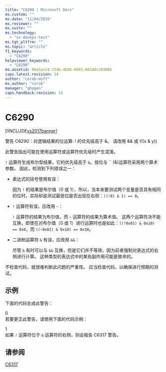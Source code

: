 ```yaml
---
title: "C6290 | Microsoft Docs"
ms.custom: ""
ms.date: "11/04/2016"
ms.reviewer: ""
ms.suite: ""
ms.technology: 
  - "vs-devops-test"
ms.tgt_pltfrm: ""
ms.topic: "article"
f1_keywords: 
  - "C6290"
helpviewer_keywords: 
  - "C6290"
ms.assetid: 96a1acc4-724b-4b56-b091-661ddcc03884
caps.latest.revision: 14
author: "corob-msft"
ms.author: "corob"
manager: "ghogen"
caps.handback.revision: 14
---
```

# C6290
[!INCLUDE[vs2017banner](../code-quality/includes/vs2017banner.md)]

警告 C6290：对逻辑结果的位运算: \! 的优先级高于 &。  请改用 && 或 \(\!\(x & y\)\)  
  
 此警告指出可能在使用运算符或运算符优先级时产生混淆。  
  
 `!` 运算符生成布尔型结果，它的优先级高于 `&`。按位与 `` \(&\)运算符采用两个算术参数。  因此，检测到下列错误之一：  
  
-   表达式的括号使用有误：  
  
     因为 `!` 的结果是布尔值（0 或 1），所以，当本来要测试两个变量是否具有相同的位时，实际却是测试最低位是否出现在右侧：`((!8) & 1) == 0`。  
  
-   `!` 运算符有误，应改用 `~`：  
  
     `!` 运算符的结果为布尔值，而 `~` 运算符的结果为算术值。  这两个运算符决不能互换，即使在对布尔值（0 或 1）进行运算时也是如此：`((!0x01) & 0x10) == 0x0`，而 `((~0x01) & 0x10) == 0x10`。  
  
-   二进制运算符 `&` 有误，应改用 `&&`：  
  
     尽管 `&` 有时可以与 `&&` 互换，但是它们并不等效，因为前者强制对表达式的右侧进行计算。  这种类型的表达式中的某些副作用可能是致命的。  
  
 不检查代码，就很难判断此问题的严重性。  应当检查代码，以确保进行预期的测试。  
  
## 示例  
 下面的代码生成此警告：  
  
<CodeContentPlaceHolder>0</CodeContentPlaceHolder>  
 若要更正此警告，请使用下面的代码示例：  
  
<CodeContentPlaceHolder>1</CodeContentPlaceHolder>  
 如果 `!` 运算符位于 `&` 运算符的右侧，则会报告 C6317 警告。  
  
## 请参阅  
 [C6317](../code-quality/c6317.md)